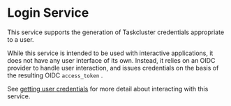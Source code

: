 # Login Service

This service supports the generation of Taskcluster credentials appropriate to a user.

While this service is intended to be used with interactive applications, it does not have any user interface of its own.
Instead, it relies on an OIDC provider to handle user interaction, and issues credentials on the basis of the resulting OIDC `access_token` .

See [getting user credentials](/docs/reference/integrations/login/getting-user-creds) for more detail about interacting with this service.
